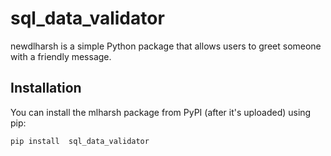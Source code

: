 #  sql_data_validator

newdlharsh is a simple Python package that allows users to greet someone with a friendly message.

## Installation

You can install the mlharsh package from PyPI (after it's uploaded) using pip:

```bash
pip install  sql_data_validator